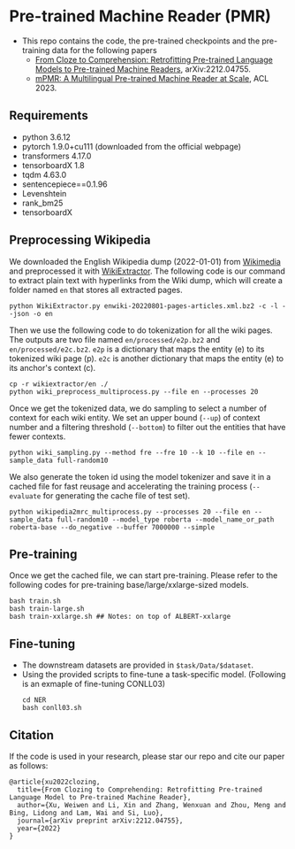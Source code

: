 # Pre-trained Machine Reader (PMR)
- This repo contains the code, the pre-trained checkpoints and the pre-training data for the following papers
  -  [From Cloze to Comprehension: Retrofitting Pre-trained Language Models to Pre-trained Machine Readers](https://arxiv.org/pdf/2212.04755.pdf), arXiv:2212.04755.
  -  [mPMR: A Multilingual Pre-trained Machine Reader at Scale](), ACL 2023.

## Requirements
* python 3.6.12
* pytorch 1.9.0+cu111 (downloaded from the official webpage)
* transformers 4.17.0
* tensorboardX 1.8
* tqdm 4.63.0
* sentencepiece==0.1.96
* Levenshtein
* rank_bm25
* tensorboardX

## Preprocessing Wikipedia
We downloaded the English Wikipedia dump (2022-01-01) from [Wikimedia](https://dumps.wikimedia.org/enwiki) and preprocessed it with [WikiExtractor](https://github.com/attardi/wikiextractor).
The following code is our command to extract plain text with hyperlinks from the Wiki dump, which will create a folder named ``en`` that stores all extracted pages.
```     
python WikiExtractor.py enwiki-20220801-pages-articles.xml.bz2 -c -l --json -o en   
```
Then we use the following code to do tokenization for all the wiki pages. The outputs are two file named ``en/processed/e2p.bz2`` and ``en/processed/e2c.bz2``.
``e2p`` is a dictionary that maps the entity (e) to its tokenized wiki page (p). ``e2c`` is another dictionary that maps the entity (e) to its anchor's context (c). 
```
cp -r wikiextractor/en ./
python wiki_preprocess_multiprocess.py --file en --processes 20
```
Once we get the tokenized data, we do sampling to select a number of context for each wiki entity. We set an upper bound (``--up``) of context number and
a filtering threshold (``--bottom``) to filter out the entities that have fewer contexts.
```     
python wiki_sampling.py --method fre --fre 10 --k 10 --file en --sample_data full-random10
```
We also generate the token id using the model tokenizer and save it in a cached file for fast reusage and accelerating the training process (``--evaluate`` for generating the cache file of test set).
```     
python wikipedia2mrc_multiprocess.py --processes 20 --file en --sample_data full-random10 --model_type roberta --model_name_or_path roberta-base --do_negative --buffer 7000000 --simple
```


## Pre-training
Once we get the cached file, we can start pre-training. Please refer to the following codes for pre-training base/large/xxlarge-sized models.
```
bash train.sh
bash train-large.sh
bash train-xxlarge.sh ## Notes: on top of ALBERT-xxlarge
```


## Fine-tuning 
* The downstream datasets are provided in ```$task/Data/$dataset```.
* Using the provided scripts to fine-tune a task-specific model. (Following is an exmaple of fine-tuning CONLL03)
  ```
  cd NER
  bash conll03.sh
  ```


## Citation
If the code is used in your research, please star our repo and cite our paper as follows:
```
@article{xu2022clozing,
  title={From Clozing to Comprehending: Retrofitting Pre-trained Language Model to Pre-trained Machine Reader},
  author={Xu, Weiwen and Li, Xin and Zhang, Wenxuan and Zhou, Meng and Bing, Lidong and Lam, Wai and Si, Luo},
  journal={arXiv preprint arXiv:2212.04755},
  year={2022}
}
```
     
